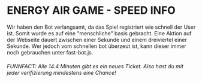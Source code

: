 # ENERGY AIR GAME - SPEED INFO

Wir haben den Bot verlangsamt, da das Spiel registriert wie schnell der User ist. Somit wurde es auf eine "menschliche" basis gebracht. Eine Aktion auf der Webseite dauert zwischen einer Sekunde und einem dreiviertel einer Sekunde. Wer jedoch vom schnellen bot überzeut ist, kann dieser immer noch gebrauchen unter fast-bot.js.

<h6>FUNNFACT: Alle 14.4 Minuten gibt es ein neues Ticket. Also hast du mit jeder verifizierung mindestens eine Chance!</h6>
